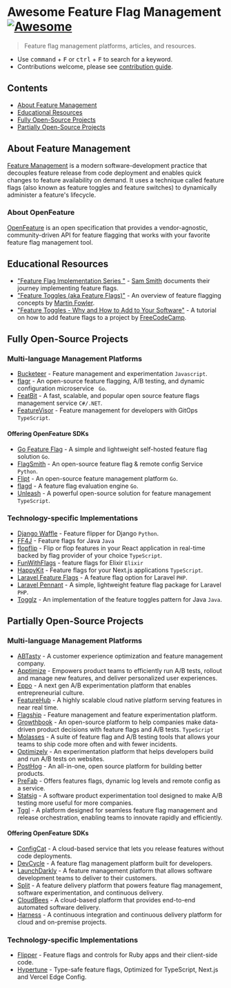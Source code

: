 # Awesome Feature Flag Management [![Awesome](https://awesome.re/badge.svg)](https://awesome.re)
> Feature flag management platforms, articles, and resources.
- Use <kbd>command</kbd> + <kbd>F</kbd> or <kbd>ctrl</kbd> + <kbd>F</kbd> to search for a keyword.
- Contributions welcome, please see [contribution guide](CONTRIBUTING.md).

## Contents
- [About Feature Management](#about-feature-management)
- [Educational Resources](#educational-resources)
- [Fully Open-Source Projects](#fully-open-source-projects)
- [Partially Open-Source Projects](#partially-open-source-projects)

## About Feature Management
[Feature Management](https://learn.microsoft.com/en-us/azure/azure-app-configuration/concept-feature-management) is a modern software-development practice that decouples feature release from code deployment and enables quick changes to feature availability on demand. It uses a technique called feature flags (also known as feature toggles and feature switches) to dynamically administer a feature's lifecycle.

### About OpenFeature
[OpenFeature](https://openfeature.dev) is an open specification that provides a vendor-agnostic, community-driven API for feature flagging that works with your favorite feature flag management tool.

## Educational Resources

- ["Feature Flag Implementation Series "](https://samlearnsazure.blog/2019/09/06/learning-about-feature-flags/) - [Sam Smith](https://samlearnsazure.blog) documents their journey implementing feature flags.
- ["Feature Toggles (aka Feature Flags)"](https://martinfowler.com/articles/feature-toggles.html) - An overview of feature flagging concepts by [Martin Fowler](https://twitter.com/martinfowler).
- ["Feature Toggles - Why and How to Add to Your Software"](https://youtu.be/-yHZ9uLVSp4) - A tutorial on how to add feature flags to a project by [FreeCodeCamp](https://www.freecodecamp.org/).

## Fully Open-Source Projects

### Multi-language Management Platforms

- [Bucketeer](https://bucketeer.io) - Feature management and experimentation `Javascript`.
- [flagr](https://openflagr.github.io/flagr) - An open-source feature flagging, A/B testing, and dynamic configuration microservice ` Go`.
- [FeatBit](https://www.featbit.co) - A fast, scalable, and popular open source feature flags management service `C#/.NET`.
- [FeatureVisor](https://featurevisor.com) - Feature management for developers with GitOps `TypeScript`.

#### Offering OpenFeature SDKs

- [Go Feature Flag](https://gofeatureflag.org) - A simple and lightweight self-hosted feature flag solution `Go`.
- [FlagSmith](https://www.flagsmith.com) - An open-source feature flag & remote config Service `Python`.
- [Flipt](https://www.flipt.io) - An open-source feature management platform `Go`.
- [flagd](https://flagd.dev) - A feature flag evaluation engine `Go`.
- [Unleash](https://www.getunleash.io) - A powerful open-source solution for feature management `TypeScript`.

### Technology-specific Implementations

- [Django Waffle](https://waffle.readthedocs.io) - Feature flipper for Django `Python`.
- [FF4J](https://ff4j.org/) - Feature flags for Java `Java`
- [flopflip](https://github.com/tdeekens/flopflip) - Flip or flop features in your React application in real-time backed by flag provider of your choice `TypeScript`.
- [FunWithFlags](https://github.com/tompave/fun_with_flags) - feature flags for Elixir `Elixir`
- [HappyKit](https://happykit.dev/) - Feature flags for your Next.js applications `TypeScript`.
- [Laravel Feature Flags](https://feature-flags.docs.ylsideas.co) - A feature flag option for Laravel `PHP`.
- [Laravel Pennant](https://laravel.com/docs/10.x/pennant) - A simple, lightweight feature flag package for Laravel `PHP`.
- [Togglz](https://www.togglz.org) - An implementation of the feature toggles pattern for Java `Java`.

## Partially Open-Source Projects

### Multi-language Management Platforms

- [ABTasty](https://www.abtasty.com) - A customer experience optimization and feature management company.
- [Apptimize](https://apptimize.com) - Empowers product teams to efficiently run A/B tests, rollout and manage new features, and deliver personalized user experiences.
- [Eppo](https://www.geteppo.com) - A next gen A/B experimentation platform that enables entrepreneurial culture.
- [FeatureHub](https://www.featurehub.io) - A highly scalable cloud native platform serving features in near real time.
- [Flagship](https://flagship.io) - Feature management and feature experimentation platform.
- [Growthbook](https://growthbook.io) - An open-source platform to help companies make data-driven product decisions with feature flags and A/B tests. `TypeScript`
- [Molasses](https://www.molasses.app/) - A suite of feature flag and A/B testing tools that allows your teams to ship code more often and with fewer incidents.
- [Optimizely](https://www.optimizely.com) - An experimentation platform that helps developers build and run A/B tests on websites.
- [PostHog](https://posthog.com) - An all-in-one, open source platform for building better products.
- [PreFab](https://prefab.cloud) -  Offers features flags, dynamic log levels and remote config as a service.
- [Statsig](https://statsig.com) - A software product experimentation tool designed to make A/B testing more useful for more companies.
- [Tggl](https://tggl.io) - A platform designed for seamless feature flag management and release orchestration, enabling teams to innovate rapidly and efficiently.

#### Offering OpenFeature SDKs

- [ConfigCat](https://configcat.com) - A cloud-based service that lets you release features without code deployments.
- [DevCycle](https://devcycle.com) - A feature flag management platform built for developers.
- [LaunchDarkly](https://launchdarkly.com) - A feature management platform that allows software development teams to deliver to their customers.
- [Split](https://www.split.io) - A feature delivery platform that powers feature flag management, software experimentation, and continuous delivery.
- [CloudBees](https://docs.cloudbees.com) - A cloud-based platform that provides end-to-end automated software delivery.
- [Harness](https://www.harness.io) - A continuous integration and continuous delivery platform for cloud and on-premise projects.

### Technology-specific Implementations
- [Flipper](https://www.flippercloud.io/) - Feature flags and controls for Ruby apps and their client-side code.
- [Hypertune](https://www.hypertune.com/) - Type-safe feature flags, Optimized for TypeScript, Next.js and Vercel Edge Config.

